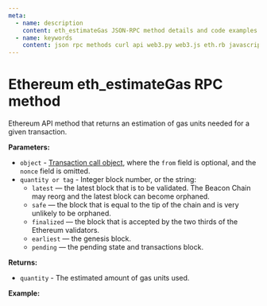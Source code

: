 ```yaml
---
meta:
  - name: description
    content: eth_estimateGas JSON-RPC method details and code examples.
  - name: keywords
    content: json rpc methods curl api web3.py web3.js eth.rb javascript python ruby ethereum 
---
```


# Ethereum eth_estimateGas RPC method

Ethereum API method that returns an estimation of gas units needed for a given transaction. 

**Parameters:** 

* `object` - [Transaction call object](https://eth.wiki/json-rpc/API#parameters-25), where the `from` field is optional, and the `nonce` field is omitted.
* `quantity or tag` - Integer block number, or the string:
  * `latest` — the latest block that is to be validated. The Beacon Chain may reorg and the latest block can become orphaned.
  * `safe` — the block that is equal to the tip of the chain and is very unlikely to be orphaned.
  * `finalized` — the block that is accepted by the two thirds of the Ethereum validators.
  * `earliest` — the genesis block.
  * `pending` — the pending state and transactions block.

**Returns:** 

* `quantity` - The estimated amount of gas units used.

**Example:**

<CodeSwitcher :languages="{js:'web3.js', py:'web3.py', rb:'eth.rb', cr:'cURL'}">
<template v-slot:js>

``` js
const Web3 = require("web3");
const node_url = "CHAINSTACK_NODE_URL";
const web3 = new Web3(node_url);
web3.eth.estimateGas({
        from: "0xd8dA6BF26964aF9D7eEd9e03E53415D37aA96045",
        to: "0xbe0eb53f46cd790cd13851d5eff43d12404d33e8",
        // web3.js only uses the latest block.
    })
    .then(gas => {
        console.log(gas);
    });
```

</template>
<template v-slot:py>

``` py
from web3 import Web3  
node_url = "CHAINSTACK_NODE_URL" 
web3 = Web3(Web3.HTTPProvider(node_url)) 
print(web3.eth.estimate_gas({"from":"0xd8dA6BF26964aF9D7eEd9e03E53415D37aA96045","to":"0x90335eE2286315185a0ff7108B5f7809ce6332F9"}, "latest" ))  
```

</template>
<template v-slot:rb>

``` rb
require "eth"
client = Eth::Client.create "CHAINSTACK_NODE_URL"
response = client.eth_estimate_gas({"from":"0xd8dA6BF26964aF9D7eEd9e03E53415D37aA96045","to":"0xbe0eb53f46cd790cd13851d5eff43d12404d33e8"}, "latest")
puts response
```

</template>
<template v-slot:cr>

``` sh
curl -X POST "CHAINSTACK_NODE_URL" \
  -H "Content-Type: application/json" \
  --data '{"method":"eth_estimateGas","params":[{"from":"0xd8dA6BF26964aF9D7eEd9e03E53415D37aA96045","to":"0xbe0eb53f46cd790cd13851d5eff43d12404d33e8"}, "0xEA8DC5"],"id":1,"jsonrpc":"2.0"}'
```

</template>
</CodeSwitcher>